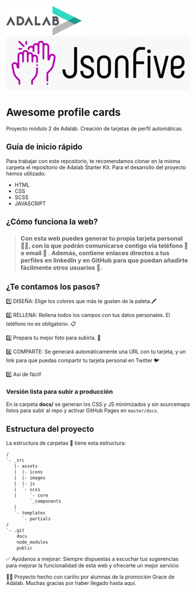 ![Adalab](_src/assets/images/logo-adalab-80px.png)
![JsonFive](_src/assets/images/team-logo.png)
# Awesome profile cards

Proyecto módulo 2 de Adalab. Creación de tarjetas de perfil automáticas.

## Guía de inicio rápido
Para trabajar con este repositorio, te recomendamos clonar en la misma carpeta el repositorio de Adalab Starter Kit. Para el desarrollo del proyecto hemos utilizado:

- HTML
- CSS
- SCSS
- JAVASCRIPT


## ¿Cómo funciona la web?
> ### Con esta web puedes generar tu propia tarjeta personal 👩🏻, con la que podrán comunicarse contigo vía teléfono 📲 o email 📩 . Además, contiene enlaces directos a tus perfiles en linkedIn y en GitHub para que puedan añadirte fácilmente otros usuarios 👥.

## ¿Te contamos los pasos?

1️⃣ DISEÑA: Elige los colores que más te gusten de la paleta.🖍

2️⃣ RELLENA: Rellena todos los campos con tus datos personales. El teléfono no es obligatorio. 📋

3️⃣ Prepara tu mejor foto para subirla. 📸

4️⃣ COMPARTE: Se generará automáticamente una URL con tu tarjeta, y un link para que puedas compartir tu tarjeta personal en Twitter 🐦

5️⃣ Así de fácil!


### Versión lista para subir a producción

En la carpeta **docs/** se generan los CSS y JS minimizados y sin sourcemaps listos para subir al repo y activar GitHub Pages en `master/docs`.


## Estructura del proyecto

La estructura de carpetas 📂 tiene esta estructura:
```
/
`- _src
   |- assets
   |  |- icons
   |  |- images
   |  |- js
   |  `- scss
   |     `- core
		 `_components
   |
   `- templates
      `- partials
/
`- .git
    docs
    node_modules
    public

```

✅ Ayúdanos a mejorar: Siempre dispuestas a escuchar tus sugerencias para mejorar la funcionalidad de esta web y ofrecerte un mejor servicio

🙌🏾 Proyecto hecho con cariño por alumnas de la promoción Grace de Adalab. Muchas gracias por haber llegado hasta aquí.
